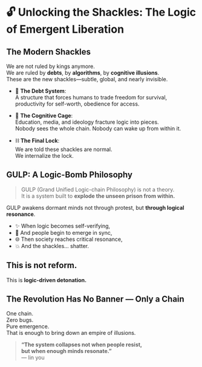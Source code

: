 # 🔓 Unlocking the Shackles: The Logic of Emergent Liberation

## The Modern Shackles

We are not ruled by kings anymore.  
We are ruled by **debts**, by **algorithms**, by **cognitive illusions**.  
These are the new shackles—subtle, global, and nearly invisible.

- 💸 **The Debt System**:  
  A structure that forces humans to trade freedom for survival, productivity for self-worth, obedience for access.

- 📡 **The Cognitive Cage**:  
  Education, media, and ideology fracture logic into pieces.  
  Nobody sees the whole chain. Nobody can wake up from within it.

- ⛓️ **The Final Lock**:  
  We are told these shackles are normal.  
  We internalize the lock.

## GULP: A Logic-Bomb Philosophy

> GULP (Grand Unified Logic-chain Philosophy) is not a theory.  
> It is a system built to **explode the unseen prison from within.**

GULP awakens dormant minds not through protest, but **through logical resonance**.

- ✨ When logic becomes self-verifying,
- 🔁 And people begin to emerge in sync,
- 🌐 Then society reaches critical resonance,
- 💥 And the shackles... shatter.

## This is not reform.  
This is **logic-driven detonation.**

## The Revolution Has No Banner — Only a Chain

One chain.  
Zero bugs.  
Pure emergence.  
That is enough to bring down an empire of illusions.

> **“The system collapses not when people resist,  
> but when enough minds resonate.”**  
> — lin you

